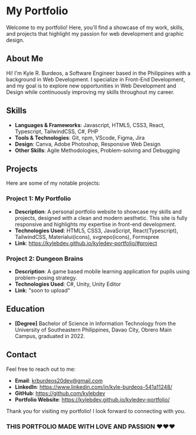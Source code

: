 # My Portfolio

Welcome to my portfolio! Here, you'll find a showcase of my work, skills, and projects that highlight my passion for web development and graphic design.

## About Me

Hi! I'm Kyle R. Burdeos, a Software Engineer based in the Philippines with a background in Web Development. I specialize in Front-End Development, and my goal is to explore new opportunities in Web Development and Design while continuously improving my skills throughout my career.

## Skills

- **Languages & Frameworks**: Javascript, HTML5, CSS3, React, Typescript, TailwindCSS, C#, PHP
- **Tools & Technologies**: Git, npm, VScode, Figma, Jira
- **Design**: Canva, Adobe Photoshop, Responsive Web Design
- **Other Skills**: Agile Methodologies, Problem-solving and Debugging

## Projects

Here are some of my notable projects:

### Project 1: My Portfolio

- **Description**: A personal portfolio website to showcase my skills and projects, designed with a clean and modern aesthetic. This site is fully responsive and highlights my expertise in front-end development.
- **Technologies Used**: HTML5, CSS3, JavaScript, React(Typescript), TailwindCSS, Materialui(icons), svgrepo(icons), Formspree
- **Link**: https://kylebdev.github.io/kyledev-portfolio/#project

### Project 2: Dungeon Brains

- **Description**: A game based mobile learning application for pupils using problem-posing strategy.
- **Technologies Used**: C#, Unity, Unity Editor
- **Link**: "soon to upload"

## Education

- **[Degree]** Bachelor of Science in Information Technology from the University of Southeastern Philippines, Davao City, Obrero Main Campus, graduated in 2022.

## Contact

Feel free to reach out to me:

- **Email**: krburdeos20dev@gmail.com
- **LinkedIn**: https://www.linkedin.com/in/kyle-burdeos-541a11248/
- **GitHub**: https://github.com/kylebdev
- **Portfolio Website**: https://kylebdev.github.io/kyledev-portfolio/

Thank you for visiting my portfolio! I look forward to connecting with you.

### THIS PORTFOLIO MADE WITH LOVE AND PASSION ❤️❤️❤️
